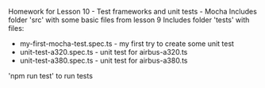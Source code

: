 Homework for Lesson 10 - Test frameworks and unit tests - Mocha
Includes folder 'src' with some basic files from lesson 9
Includes folder 'tests' with files:
- my-first-mocha-test.spec.ts - my first try to create some unit test
- unit-test-a320.spec.ts - unit test for airbus-a320.ts
- unit-test-a380.spec.ts - unit test for airbus-a380.ts

'npm run test' to run tests
